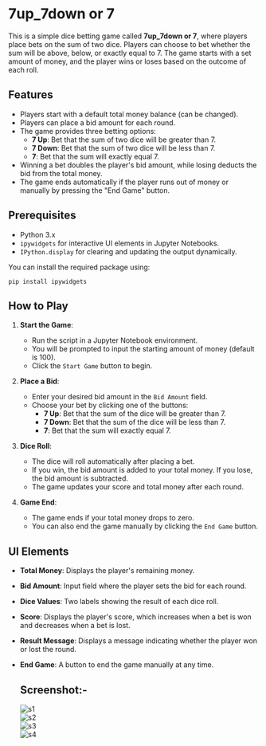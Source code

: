 
# 7up_7down or 7

This is a simple dice betting game called **7up_7down or 7**, where players place bets on the sum of two dice. Players can choose to bet whether the sum will be above, below, or exactly equal to 7. The game starts with a set amount of money, and the player wins or loses based on the outcome of each roll.

## Features
- Players start with a default total money balance (can be changed).
- Players can place a bid amount for each round.
- The game provides three betting options:
  - **7 Up**: Bet that the sum of two dice will be greater than 7.
  - **7 Down**: Bet that the sum of two dice will be less than 7.
  - **7**: Bet that the sum will exactly equal 7.
- Winning a bet doubles the player's bid amount, while losing deducts the bid from the total money.
- The game ends automatically if the player runs out of money or manually by pressing the "End Game" button.

## Prerequisites
- Python 3.x
- `ipywidgets` for interactive UI elements in Jupyter Notebooks.
- `IPython.display` for clearing and updating the output dynamically.

You can install the required package using:
```
pip install ipywidgets
```

## How to Play
1. **Start the Game**:
   - Run the script in a Jupyter Notebook environment.
   - You will be prompted to input the starting amount of money (default is 100).
   - Click the `Start Game` button to begin.

2. **Place a Bid**:
   - Enter your desired bid amount in the `Bid Amount` field.
   - Choose your bet by clicking one of the buttons:
     - **7 Up**: Bet that the sum of the dice will be greater than 7.
     - **7 Down**: Bet that the sum of the dice will be less than 7.
     - **7**: Bet that the sum will exactly equal 7.

3. **Dice Roll**:
   - The dice will roll automatically after placing a bet.
   - If you win, the bid amount is added to your total money. If you lose, the bid amount is subtracted.
   - The game updates your score and total money after each round.

4. **Game End**:
   - The game ends if your total money drops to zero.
   - You can also end the game manually by clicking the `End Game` button.

## UI Elements
- **Total Money**: Displays the player's remaining money.
- **Bid Amount**: Input field where the player sets the bid for each round.
- **Dice Values**: Two labels showing the result of each dice roll.
- **Score**: Displays the player's score, which increases when a bet is won and decreases when a bet is lost.
- **Result Message**: Displays a message indicating whether the player won or lost the round.
- **End Game**: A button to end the game manually at any time.

  ## Screenshot:-
  ![s1](https://github.com/user-attachments/assets/42264ff8-25d3-425b-9e95-5937347fa4ad)
  <br>
  ![s2](https://github.com/user-attachments/assets/3cf59eb8-2e8f-4737-9ca3-c15219bc70fa)
  <br>
  ![s3](https://github.com/user-attachments/assets/fa8cff0b-0ac1-4201-8809-6a8a60acf67e)
  <br>
  ![s4](https://github.com/user-attachments/assets/e2419dd8-a239-4924-a6d5-4c531ecc4620)




  
